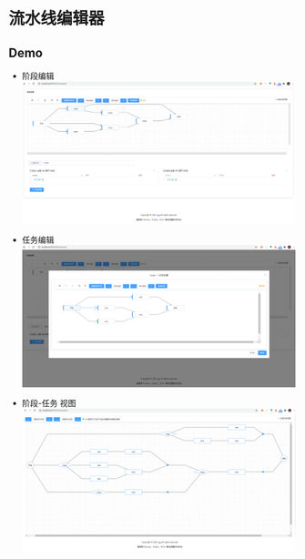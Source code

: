 # 流水线编辑器

## Demo

- 阶段编辑
![demo](src/assets/stage-editor.png)

- 任务编辑
![demo](src/assets/task-editor.png)

- 阶段-任务 视图
![demo](src/assets/taskview.png)
